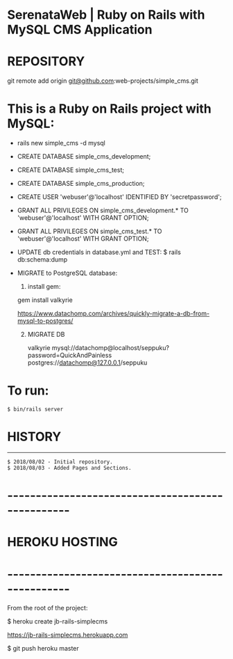 SerenataWeb | Ruby on Rails with MySQL CMS Application
================================================================================

# REPOSITORY
git remote add origin git@github.com:web-projects/simple_cms.git

# This is a Ruby on Rails project with MySQL:

  * rails new simple_cms -d mysql
  * CREATE DATABASE simple_cms_development;
  * CREATE DATABASE simple_cms_test;
  * CREATE DATABASE simple_cms_production;
  * CREATE USER 'webuser'@'localhost' IDENTIFIED BY 'secretpassword';
  * GRANT ALL PRIVILEGES ON simple_cms_development.* TO 'webuser'@'localhost' WITH GRANT OPTION;
  * GRANT ALL PRIVILEGES ON simple_cms_test.* TO 'webuser'@'localhost' WITH GRANT OPTION;
  * UPDATE db credentials in database.yml and TEST: $ rails db:schema:dump

  * MIGRATE to PostgreSQL database:

    1. install gem:

      gem install valkyrie

    https://www.datachomp.com/archives/quickly-migrate-a-db-from-mysql-to-postgres/

    2.  MIGRATE DB

        valkyrie mysql://datachomp@localhost/seppuku?password=QuickAndPainless postgres://datachomp@127.0.0.1/seppuku


# To run:

    $ bin/rails server

# HISTORY
-----------------

    $ 2018/08/02 - Initial repository.
    $ 2018/08/03 - Added Pages and Sections.


# -------------------------------------------------
# HEROKU HOSTING
# -------------------------------------------------

  From the root of the project:

  $ heroku create jb-rails-simplecms

  https://jb-rails-simplecms.herokuapp.com

  $ git push heroku master
